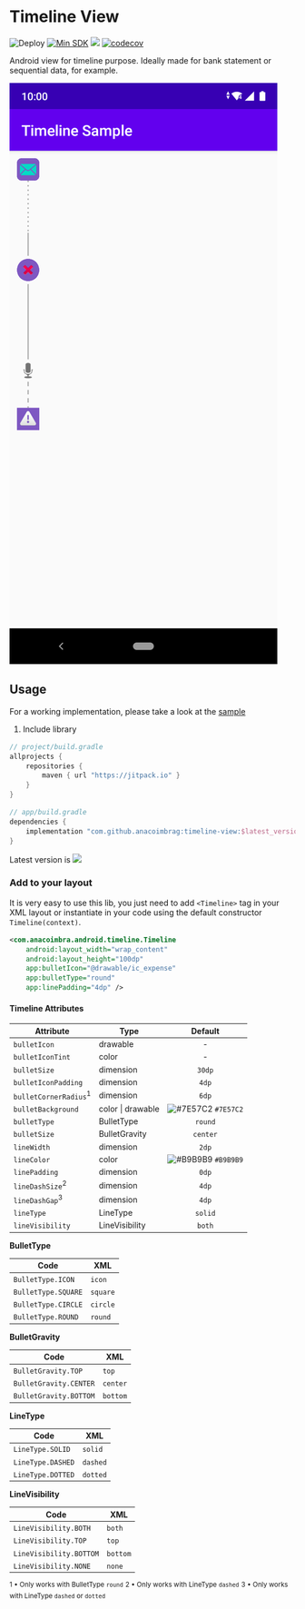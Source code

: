# Timeline View

![Deploy](https://github.com/anacoimbrag/timeline-view/workflows/Deploy/badge.svg)
[![Min SDK](https://img.shields.io/badge/API-21%2B-brightgreen.svg?style=flat)](https://android-arsenal.com/api?level=21)
[![](https://jitpack.io/v/anacoimbrag/timeline-view.svg)](https://jitpack.io/#anacoimbrag/timeline-view)
[![codecov](https://codecov.io/gh/anacoimbrag/timeline-view/branch/master/graph/badge.svg)](https://codecov.io/gh/anacoimbrag/timeline-view)

Android view for timeline purpose. Ideally made for bank statement or sequential data, for example. 

![Timeline Sample](screenshot/timeline.png)

## Usage

For a working implementation, please take a look at the [sample](https://github.com/anacoimbrag/timeline-view/tree/master/sample)

1. Include library
```groovy
// project/build.gradle
allprojects {
    repositories {
        maven { url "https://jitpack.io" }
    }
}
```

```groovy
// app/build.gradle
dependencies {
    implementation "com.github.anacoimbrag:timeline-view:$latest_version"
}
```
Latest version is [![](https://jitpack.io/v/anacoimbrag/timeline-view.svg)](https://jitpack.io/#anacoimbrag/timeline-view)

### Add to your layout

It is very easy to use this lib, you just need to add `<Timeline>` tag in your XML layout or instantiate in your code using the default constructor `Timeline(context)`.

```xml
<com.anacoimbra.android.timeline.Timeline
    android:layout_width="wrap_content"
    android:layout_height="100dp"
    app:bulletIcon="@drawable/ic_expense"
    app:bulletType="round"
    app:linePadding="4dp" />
```

#### Timeline Attributes

| Attribute | Type | Default |
| --- |---| :---: |
| `bulletIcon`        | drawable          | -       |
| `bulletIconTint`    | color             | -       |
| `bulletSize`        | dimension         | `30dp`  |
| `bulletIconPadding` | dimension         | `4dp`   |
| `bulletCornerRadius`<sup>1</sup> | dimension         | `6dp`   | 
| `bulletBackground`  | color \| drawable | ![#7E57C2](https://via.placeholder.com/15/7E57C2/000000?text=+) `#7E57C2`  | 
| `bulletType`        | BulletType        | `round` |
| `bulletSize`        | BulletGravity     | `center`|
| `lineWidth`         | dimension         | `2dp`   |
| `lineColor`         | color             | ![#B9B9B9](https://via.placeholder.com/15/B9B9B9/000000?text=+) `#B9B9B9`  | 
| `linePadding`       | dimension         | `0dp`   |
| `lineDashSize`<sup>2</sup>      | dimension         | `4dp`   |
| `lineDashGap`<sup>3</sup>       | dimension         | `4dp`   |
| `lineType`          | LineType          | `solid` |
| `lineVisibility`    | LineVisibility    | `both`  |

**BulletType**

| Code | XML |
| --- |---|
| `BulletType.ICON`   | `icon`   |
| `BulletType.SQUARE` | `square` |
| `BulletType.CIRCLE` | `circle` |
| `BulletType.ROUND`  | `round`  |

**BulletGravity**

| Code | XML |
| --- |---|
| `BulletGravity.TOP`   | `top`   |
| `BulletGravity.CENTER` | `center` |
| `BulletGravity.BOTTOM` | `bottom` |

**LineType**

| Code | XML |
| --- |---|
| `LineType.SOLID`  | `solid`  |
| `LineType.DASHED` | `dashed` |
| `LineType.DOTTED` | `dotted` |

**LineVisibility**

| Code | XML |
| --- |---|
| `LineVisibility.BOTH`   | `both`   |
| `LineVisibility.TOP` | `top` |
| `LineVisibility.BOTTOM` | `bottom` |
| `LineVisibility.NONE`  | `none`  |

<sup>1 • Only works with BulletType `round`</sup>
<sup>2 • Only works with LineType `dashed`</sup>
<sup>3 • Only works with LineType `dashed` or `dotted`</sup>